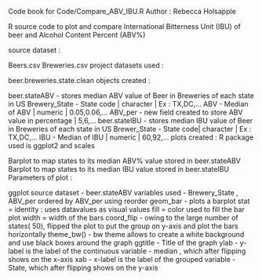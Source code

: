 Code book for Code/Compare_ABV_IBU.R
Author : Rebecca Holsapple

R source code to plot and compare International Bitterness Unit (IBU) of beer and Alcohol Content Percent (ABV%)

source dataset :

Beers.csv
Breweries.csv
project datasets used :

beer.breweries.state.clean
objects created :

beer.stateABV - stores median ABV value of Beer in Breweries of each state in US
Brewery_State - State code | character | Ex : TX,DC,...
ABV - Median of ABV | numeric | 0.05,0.06,...
ABV_per - new field created to store ABV value in percentage | 5,6,...
beer.stateIBU - stores median IBU value of Beer in Breweries of each state in US
Brewer_State - State code| character | Ex : TX,DC,...
IBU - Median of IBU | numeric | 60,92,...
plots created : R package used is ggplot2 and scales

Barplot to map states to its median ABV% value stored in beer.stateABV
Barplot to map states to its median IBU value stored in beer.stateIBU
Parameters of plot :

ggplot
source dataset - beer.stateABV
variables used - Brewery_State , ABV_per
ordered by ABV_per using reorder
geom_bar - plots a barplot
stat = identity : uses datavalues as visual values
fill = color used to fill the bar plot
width = width of the bars
coord_flip - owing to the large number of states( 50), flipped the plot to put the group on y-axis and plot the bars horizontally
theme_bw() - bw theme allows to create a white background and use black boxes around the graph
ggtitle - Title of the graph
ylab - y-label is the label of the continuous variable - median , which after flipping shows on the x-axis
xab - x-label is the label of the grouped variable - State, which after flipping shows on the y-axis
